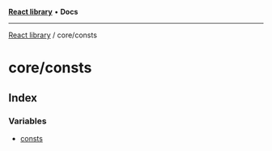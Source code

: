 [**React library**](../../index.md) • **Docs**

***

[React library](../../modules.md) / core/consts

# core/consts

## Index

### Variables

- [consts](variables/consts.md)
